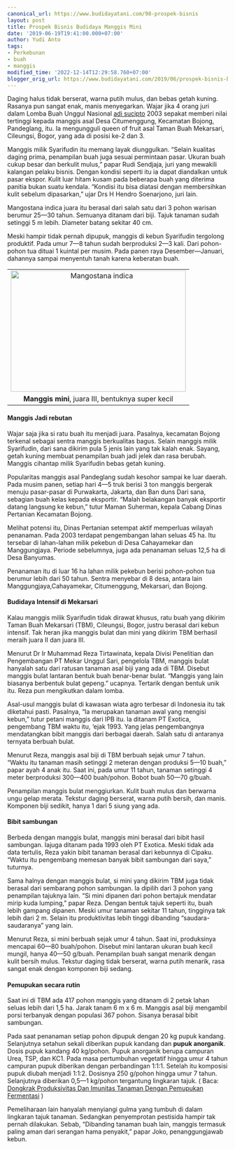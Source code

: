 ```yaml
---
canonical_url: https://www.budidayatani.com/98-prospek-bisnis
layout: post
title: Prospek Bisnis Budidaya Manggis Mini
date: '2019-06-19T19:41:00.000+07:00'
author: Yudi Anto
tags:
- Perkebunan
- buah
- manggis
modified_time: '2022-12-14T12:29:58.760+07:00'
blogger_orig_url: https://www.budidayatani.com/2019/06/prospek-bisnis-budidaya-manggis-mini.html
---
```


<p>Daging halus tidak berserat, warna putih mulus, dan bebas getah kuning. Rasanya pun sangat enak, manis menyegarkan. Wajar jika 4 orang juri dalam Lomba Buah Unggul Nasional <a href="https://www.budidayatani.com/">adi sucipto</a> 2003 sepakat memberi nilai tertinggi kepada manggis asal Desa Citumenggung, Kecamatan Bojong, Pandeglang, itu. Ia mengungguli queen of fruit asal Taman Buah Mekarsari, Cileungsi, Bogor, yang ada di posisi ke-2 dan 3.</p><p>Manggis milik Syarifudin itu memang layak diunggulkan. “Selain kualitas daging prima, penampilan buah juga sesuai permintaan pasar. Ukuran buah cukup besar dan berkulit mulus,” papar Rudi Sendjaja, juri yang mewakili kalangan pelaku bisnis. Dengan kondisi seperti itu ia dapat diandalkan untuk pasar ekspor. Kulit luar hitam kusam pada beberapa buah yang diterima panitia bukan suatu kendala. “Kondisi itu bisa diatasi dengan membersihkan kulit sebelum dipasarkan,” ujar Drs H Hendro Soenarjono, juri lain.</p><p>Mangostana indica juara itu berasal dari salah satu dari 3 pohon warisan berumur 25—30 tahun. Semuanya ditanam dari biji. Tajuk tanaman sudah setinggi 5 m lebih. Diameter batang sekitar 40 cm.</p><p>Meski hampir tidak pernah dipupuk, manggis di kebun Syarifudin tergolong produktif. Pada umur 7—8 tahun sudah berproduksi 2—3 kali. Dari pohon-pohon tua dituai 1 kuintal per musim. Pada panen raya Desember—Januari, dahannya sampai menyentuh tanah karena keberatan buah.</p><table align="center" cellpadding="0" cellspacing="0" style="margin-left: auto; margin-right: auto; text-align: center;"><tbody><tr><td style="text-align: center;"><a href="https://i0.wp.com/1.bp.blogspot.com/-qToMzf21_WE/XQohBBeUFDI/AAAAAAAACSs/XobQrp1-NWITBCOtJSJXfvgAxZqFeLJmACLcBGAs/s1600/manggis_800x556.jpg?ssl=1" style="margin-left: auto; margin-right: auto;"><img loading="lazy" alt="Mangostana indica" border="0" data-original-height="556" data-original-width="800" height="277" src="https://i2.wp.com/1.bp.blogspot.com/-qToMzf21_WE/XQohBBeUFDI/AAAAAAAACSs/XobQrp1-NWITBCOtJSJXfvgAxZqFeLJmACLcBGAs/s400/manggis_800x556.jpg?resize=400%2C277&amp;ssl=1" title="" width="400" data-recalc-dims="1" /></a></td></tr><tr><td style="text-align: center;"><b>Manggis mini</b>, juara III, bentuknya super kecil</td></tr></tbody></table><p></p><h4>Manggis Jadi rebutan</h4><p>Wajar saja jika si ratu buah itu menjadi juara. Pasalnya, kecamatan Bojong terkenal sebagai sentra manggis berkualitas bagus. Selain manggis milik Syarifudin, dari sana dikirim pula 5 jenis lain yang tak kalah enak. Sayang, getah kuning membuat penampilan buah jadi jelek dan rasa berubah. Manggis cihantap milik Syarifudin bebas getah kuning.</p><p>Popularitas manggis asal Pandeglang sudah kesohor sampai ke luar daerah. Pada musim panen, setiap hari 4—5 truk berisi 3 ton manggis bergerak menuju pasar-pasar di Purwakarta, Jakarta, dan Ban duns Dari sana, sebagian buah kelas kepada eksportir. “Malah belakangan banyak eksportir datang langsung ke kebun,” tutur Maman Suherman, kepala Cabang Dinas Pertanian Kecamatan Bojong.</p><p>Melihat potensi itu, Dinas Pertanian setempat aktif memperluas wilayah penanaman. Pada 2003 terdapat pengembangan lahan seluas 45 ha. Itu tersebar di lahan-lahan milik pekebun di Desa Cahayamekar dan Manggungjaya. Periode sebelumnya, juga ada penanaman seluas 12,5 ha di Desa Banyumas.</p><p>Penanaman itu di luar 16 ha lahan milik pekebun berisi pohon-pohon tua berumur lebih dari 50 tahun. Sentra menyebar di 8 desa, antara lain Manggungjaya,Cahayamekar, Citumenggung, Mekarsari, dan Bojong.</p><h4>Budidaya Intensif di Mekarsari</h4><p>Kalau manggis milik Syarifudin tidak dirawat khusus, ratu buah yang dikirim Taman Buah Mekarsari (TBM), Cileungsi, Bogor, justru berasal dari kebun intensif. Tak heran jika manggis bulat dan mini yang dikirim TBM berhasil meraih juara II dan juara III.</p><p>Menurut Dr Ir Muhammad Reza Tirtawinata, kepala Divisi Penelitian dan Pengembangan PT Mekar Unggul Sari, pengelola TBM, manggis bulat hanyalah satu dari ratusan tanaman asal biji yang ada di TBM. Disebut manggis bulat lantaran bentuk buah benar-benar bulat. “Manggis yang lain biasanya berbentuk bulat gepeng.&#8221; ucapnya. Tertarik dengan bentuk unik itu. Reza pun mengikutkan dalam lomba.</p><p>Asal-usul manggis bulat di kawasan wiata agro terbesar di Indonesia itu tak diketahui pasti. Pasalnya, “Ia merupakan tanaman awal yang mengisi kebun,” tutur petani manggis dari IPB itu. Ia ditanam PT Exotica, pengembang TBM waktu itu, &#8216;ejak 1993. Yang jelas pengembangnya mendatangkan bibit manggis dari berbagai daerah. Salah satu di antaranya ternyata berbuah bulat.</p><p>Menurut Reza, manggis asal biji di TBM berbuah sejak umur 7 tahun. “Waktu itu tanaman masih setinggi 2 meteran dengan produksi 5—10 buah,” papar ayah 4 anak itu. Saat ini, pada umur 11 tahun, tanaman setinggi 4 meter berproduksi 300—400 buah/pohon. Bobot buah 50—70 g/buah.</p><p>Penampilan manggis bulat menggiurkan. Kulit buah mulus dan berwarna ungu gelap merata. Tekstur daging berserat, warna putih bersih, dan manis. Komponen biji sedikit, hanya 1 dari 5 siung yang ada.</p><h4>Bibit sambungan</h4><p>Berbeda dengan manggis bulat, manggis mini berasal dari bibit hasil sambungan. Iajuga ditanam pada 1993 oleh PT Exotica. Meski tidak ada data tertulis, Reza yakin bibit tanaman berasal dari kebunnya di Cipaku. “Waktu itu pengembang memesan banyak bibit sambungan dari saya,” tuturnya.</p><p>Sama halnya dengan manggis bulat, si mini yang dikirim TBM juga tidak berasal dari sembarang pohon sambungan. Ia dipilih dari 3 pohon yang penampilan tajuknya lain. “Si mini dipanen dari pohon bertajuk mendatar mirip kuda lumping,” papar Reza. Dengan bentuk tajuk seperti itu, buah lebih gampang dipanen. Meski umur tanaman sekitar 11 tahun, tingginya tak lebih dari 2 m. Selain itu produktivitas lebih tinggi dibanding “saudara-saudaranya” yang lain. </p><p>Menurut Reza, si mini berbuah sejak umur 4 tahun. Saat ini, produksinya mencapai 60—80 buah/pohon. Disebut mini lantaran ukuran buah kecil mungil, hanya 40—50 g/buah. Penampilan buah sangat menarik dengan kulit bersih mulus. Tekstur daging tidak berserat, warna putih menarik, rasa sangat enak dengan komponen biji sedang.</p><h4>Pemupukan secara rutin</h4><p>Saat ini di TBM ada 417 pohon manggis yang ditanam di 2 petak lahan seluas lebih dari 1,5 ha. Jarak tanam 6 m x 6 m. Manggis asal biji mengambil porsi terbanyak dengan populasi 367 pohon. Sisanya berasal bibit sambungan.</p><p>Pada saat penanaman setiap pohon dipupuk dengan 20 kg pupuk kandang. Selanjutnya setahun sekali diberikan pupuk kandang dan <b>pupuk anorganik</b>. Dosis pupuk kandang 40 kg/pohon. Pupuk anorganik berupa campuran Urea, TSP, dan KC1. Pada masa pertumbuhan vegetatif hingga umur 4 tahun campuran pupuk diberikan dengan perbandingan 1:1:1. Setelah itu komposisi pupuk diubah menjadi 1:1:2. Dosisnya 250 g/pohon hingga umur 7 tahun. Selanjutnya diberikan 0,5—1 kg/pohon tergantung lingkaran tajuk. ( Baca: <a href="https://www.budidayatani.com/2019/06/dongkrak-produksivitas-dan-imunitas.html">Dongkrak Produksivitas Dan Imunitas Tanaman Dengan Pemupukan Fermentasi</a> )</p><p>Pemeliharaan lain hanyalah menyiangi gulma yang tumbuh di dalam lingkaran tajuk tanaman. Sedangkan penyemprotan pestisida hampir tak pernah dilakukan. Sebab, “Dibanding tanaman buah lain, manggis termasuk paling aman dari serangan hama penyakit,” papar Joko, penanggungjawab kebun.</p>